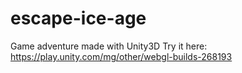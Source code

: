 # escape-ice-age
Game adventure made with Unity3D
Try it here: https://play.unity.com/mg/other/webgl-builds-268193
